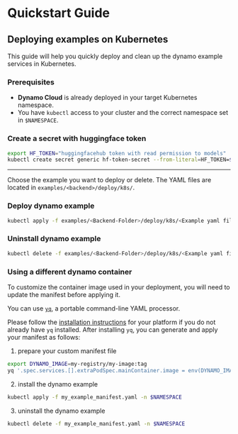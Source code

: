 # Quickstart Guide

## Deploying examples on Kubernetes

This guide will help you quickly deploy and clean up the dynamo example services in Kubernetes.

### Prerequisites

- **Dynamo Cloud** is already deployed in your target Kubernetes namespace.
- You have `kubectl` access to your cluster and the correct namespace set in `$NAMESPACE`.


### Create a secret with huggingface token

```bash
export HF_TOKEN="huggingfacehub token with read permission to models"
kubectl create secret generic hf-token-secret --from-literal=HF_TOKEN=$HF_TOKEN -n $KUBE_NS || true
```

---

Choose the example you want to deploy or delete. The YAML files are located in `examples/<backend>/deploy/k8s/`.

### Deploy dynamo example

```bash
kubectl apply -f examples/<Backend-Folder>/deploy/k8s/<Example yaml file> -n $NAMESPACE
```

### Uninstall dynamo example


```bash
kubectl delete -f examples/<Backend-Folder>/deploy/k8s/<Example yaml file> -n $NAMESPACE
```

### Using a different dynamo container

To customize the container image used in your deployment, you will need to update the manifest before applying it.

You can use [`yq`](https://github.com/mikefarah/yq?tab=readme-ov-file#install), a portable command-line YAML processor.

Please follow the [installation instructions](https://github.com/mikefarah/yq?tab=readme-ov-file#install) for your platform if you do not already have `yq` installed. After installing `yq`, you can generate and apply your manifest as follows:

1. prepare your custom manifest file
```bash
export DYNAMO_IMAGE=my-registry/my-image:tag
yq '.spec.services.[].extraPodSpec.mainContainer.image = env(DYNAMO_IMAGE)' $EXAMPLE_FILE > my_example_manifest.yaml
```

2. install the dynamo example
```bash
kubectl apply -f my_example_manifest.yaml -n $NAMESPACE
```

3. uninstall the dynamo example
```bash
kubectl delete -f my_example_manifest.yaml -n $NAMESPACE
```